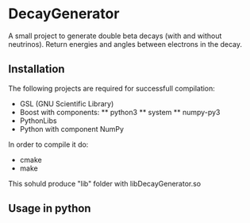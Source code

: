 # DecayGenerator
A small project to generate double beta decays (with and without neutrinos). Return energies and angles between electrons in the decay. 

## Installation 
The following projects are required for successfull compilation:
* GSL (GNU Scientific Library)
* Boost with components:
** python3
** system
** numpy-py3
* PythonLibs 
* Python with component NumPy

In order to compile it do: 
* cmake 
* make 

This sohuld produce "lib" folder with libDecayGenerator.so

## Usage in python 

